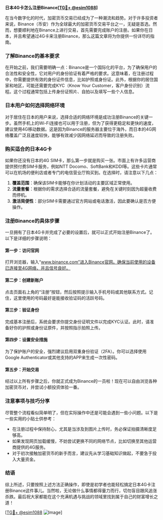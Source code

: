 **日本4G卡怎么注册Binance[[TG💪+ @esim1088](https://t.me/s/esim1088)]**

在当今数字化的时代，加密货币交易已经成为了一种潮流和趋势。对于许多投资者来说，Binance（币安）作为全球最大的加密货币交易平台之一，无疑是首选。然而，想要顺利地在Binance上进行交易，首先需要完成账户的注册。如果你在日本，并且希望通过4G卡来注册Binance，那么这篇文章将为你提供一份详尽的指南。

### 了解Binance的基本要求

在开始之前，我们需要明确一点：Binance是一个国际化的平台，为了确保用户的合法性和安全性，它对用户的身份验证有着严格的要求。这意味着，在注册过程中，你需要提供有效的身份证件信息，比如护照或身份证。此外，根据你的居住国家和地区，可能还需要完成KYC（Know Your Customer，客户身份识别）流程。这个过程通常包括上传身份证照片、自拍以及填写一些个人信息。

### 日本用户如何选择网络环境

对于居住在日本的用户来说，选择合适的网络环境是成功注册Binance的关键一步。虽然手机上的Wi-Fi连接也可以用于注册，但为了获得更稳定和更快的速度，建议使用4G移动数据。这是因为Binance的服务器主要位于海外，而日本的4G网络覆盖广泛且速度较快，能够有效减少因网络延迟而导致的注册失败。

### 购买适合的日本4G卡

如果你还没有日本的4G SIM卡，那么第一步就是购买一张。市面上有许多运营商提供预付费SIM卡服务，例如NTT Docomo、SoftBank和KDDI等。这些卡片通常可以在机场的便利店或者专门的电信营业厅购买到。在选择时，请注意以下几点：

1. **覆盖范围**：确保该SIM卡能够在你计划活动的主要区域正常使用。
2. **流量套餐**：根据你的需求选择合适的流量套餐，避免在关键时刻因为超量收费而停机。
3. **激活简便性**：部分SIM卡需要通过官方网站或电话激活，因此要确认是否方便操作。

### 注册Binance的具体步骤

一旦拥有了日本4G卡并完成了必要的设置后，就可以正式开始注册Binance了。以下是详细的步骤说明：

#### 第一步：访问官网
打开浏览器，输入“www.binance.com”进入Binance官网。确保当前使用的设备已连接至4G网络，并且信号良好。

#### 第二步：创建新账户
点击页面右上角的“注册”按钮，然后按照提示输入手机号码或其他联系方式。记住，这里使用的号码最好是能接收验证码的活跃号码。

#### 第三步：验证身份
完成基本注册后，系统会要求你提交身份证明文件以完成KYC认证。此时，请准备好你的护照或身份证原件，并按照指示拍照上传。

#### 第四步：设置安全措施
为了保护账户的安全，强烈建议启用双重身份验证（2FA）。你可以选择使用Google Authenticator或其他支持的APP来生成一次性密码。

#### 第五步：开始交易
经过以上所有步骤之后，你就正式成为Binance的一员啦！现在可以自由浏览各种加密货币对，并尝试小额投资体验一番。

### 注意事项与技巧分享

尽管整个流程看似简单明了，但在实际操作中还是可能会遇到一些小问题。以下是一些实用的小贴士供参考：

- 在注册过程中保持耐心，尤其是当涉及到图片上传时，务必保证拍摄清晰度足够高。
- 如果发现网页加载缓慢，不妨尝试更换不同的网络节点，比如切换至其他运营商提供的4G服务。
- 对于初次接触加密货币的新手而言，建议先从学习基础知识做起，不要急于投入大量资金。

### 结语

综上所述，只要按照上述方法正确操作，即使是初学者也能轻松搞定日本4G卡注册Binance这件事儿。当然啦，无论做什么事情都得量力而行，切勿盲目跟风追涨杀跌。最后祝大家都能在这个充满机遇与挑战的领域里找到属于自己的财富增长之道！

[[TG💪+ @esim1088](https://t.me/s/esim1088) ![Image](https://i.postimg.cc/4NQfJmqS/Snipaste-2025-05-13-00-14-12.png)]
